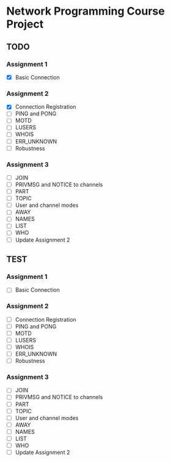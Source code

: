 # Network Programming Course Project

## TODO

### Assignment 1
+ [x] Basic Connection

### Assignment 2
+ [x] Connection Registration
+ [ ] PING and PONG
+ [ ] MOTD
+ [ ] LUSERS
+ [ ] WHOIS
+ [ ] ERR_UNKNOWN
+ [ ] Robustness

### Assignment 3
+ [ ] JOIN
+ [ ] PRIVMSG and NOTICE to channels
+ [ ] PART
+ [ ] TOPIC
+ [ ] User and channel modes
+ [ ] AWAY
+ [ ] NAMES
+ [ ] LIST
+ [ ] WHO
+ [ ] Update Assignment 2

## TEST

### Assignment 1
+ [ ] Basic Connection

### Assignment 2
+ [ ] Connection Registration
+ [ ] PING and PONG
+ [ ] MOTD
+ [ ] LUSERS
+ [ ] WHOIS
+ [ ] ERR_UNKNOWN
+ [ ] Robustness

### Assignment 3
+ [ ] JOIN
+ [ ] PRIVMSG and NOTICE to channels
+ [ ] PART
+ [ ] TOPIC
+ [ ] User and channel modes
+ [ ] AWAY
+ [ ] NAMES
+ [ ] LIST
+ [ ] WHO
+ [ ] Update Assignment 2